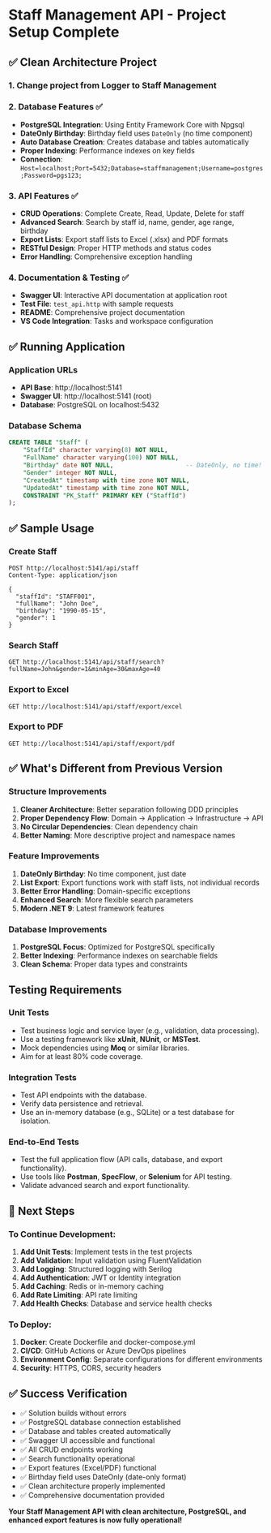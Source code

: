 # Staff Management API - Project Setup Complete

## ✅ Clean Architecture Project

### 1. Change project from Logger to Staff Management

### 2. Database Features ✅
- **PostgreSQL Integration**: Using Entity Framework Core with Npgsql
- **DateOnly Birthday**: Birthday field uses `DateOnly` (no time component)
- **Auto Database Creation**: Creates database and tables automatically
- **Proper Indexing**: Performance indexes on key fields
- **Connection**: `Host=localhost;Port=5432;Database=staffmanagement;Username=postgres;Password=pgs123;`

### 3. API Features ✅
- **CRUD Operations**: Complete Create, Read, Update, Delete for staff
- **Advanced Search**: Search by staff id, name, gender, age range, birthday
- **Export Lists**: Export staff lists to Excel (.xlsx) and PDF formats
- **RESTful Design**: Proper HTTP methods and status codes
- **Error Handling**: Comprehensive exception handling

### 4. Documentation & Testing ✅
- **Swagger UI**: Interactive API documentation at application root
- **Test File**: `test_api.http` with sample requests
- **README**: Comprehensive project documentation
- **VS Code Integration**: Tasks and workspace configuration

## ✅ Running Application

### Application URLs
- **API Base**: http://localhost:5141
- **Swagger UI**: http://localhost:5141 (root)
- **Database**: PostgreSQL on localhost:5432

### Database Schema
```sql
CREATE TABLE "Staff" (
    "StaffId" character varying(8) NOT NULL,
    "FullName" character varying(100) NOT NULL,
    "Birthday" date NOT NULL,                    -- DateOnly, no time!
    "Gender" integer NOT NULL,
    "CreatedAt" timestamp with time zone NOT NULL,
    "UpdatedAt" timestamp with time zone NOT NULL,
    CONSTRAINT "PK_Staff" PRIMARY KEY ("StaffId")
);
```

## ✅ Sample Usage

### Create Staff
```http
POST http://localhost:5141/api/staff
Content-Type: application/json

{
  "staffId": "STAFF001",
  "fullName": "John Doe",
  "birthday": "1990-05-15",
  "gender": 1
}
```

### Search Staff
```http
GET http://localhost:5141/api/staff/search?fullName=John&gender=1&minAge=30&maxAge=40
```

### Export to Excel
```http
GET http://localhost:5141/api/staff/export/excel
```

### Export to PDF
```http
GET http://localhost:5141/api/staff/export/pdf
```

## ✅ What's Different from Previous Version

### Structure Improvements
1. **Cleaner Architecture**: Better separation following DDD principles
2. **Proper Dependency Flow**: Domain → Application → Infrastructure → API
3. **No Circular Dependencies**: Clean dependency chain
4. **Better Naming**: More descriptive project and namespace names

### Feature Improvements  
1. **DateOnly Birthday**: No time component, just date
2. **List Export**: Export functions work with staff lists, not individual records
3. **Better Error Handling**: Domain-specific exceptions
4. **Enhanced Search**: More flexible search parameters
5. **Modern .NET 9**: Latest framework features

### Database Improvements
1. **PostgreSQL Focus**: Optimized for PostgreSQL specifically
2. **Better Indexing**: Performance indexes on searchable fields
3. **Clean Schema**: Proper data types and constraints

## Testing Requirements

### Unit Tests

- Test business logic and service layer (e.g., validation, data processing).
- Use a testing framework like **xUnit**, **NUnit**, or **MSTest**.
- Mock dependencies using **Moq** or similar libraries.
- Aim for at least 80% code coverage.

### Integration Tests

- Test API endpoints with the database.
- Verify data persistence and retrieval.
- Use an in-memory database (e.g., SQLite) or a test database for isolation.

### End-to-End Tests

- Test the full application flow (API calls, database, and export functionality).
- Use tools like **Postman**, **SpecFlow**, or **Selenium** for API testing.
- Validate advanced search and export functionality.

## 🚀 Next Steps

### To Continue Development:
1. **Add Unit Tests**: Implement tests in the test projects
2. **Add Validation**: Input validation using FluentValidation
3. **Add Logging**: Structured logging with Serilog
4. **Add Authentication**: JWT or Identity integration
5. **Add Caching**: Redis or in-memory caching
6. **Add Rate Limiting**: API rate limiting
7. **Add Health Checks**: Database and service health checks

### To Deploy:
1. **Docker**: Create Dockerfile and docker-compose.yml
2. **CI/CD**: GitHub Actions or Azure DevOps pipelines
3. **Environment Config**: Separate configurations for different environments
4. **Security**: HTTPS, CORS, security headers

## ✅ Success Verification

- ✅ Solution builds without errors
- ✅ PostgreSQL database connection established
- ✅ Database and tables created automatically  
- ✅ Swagger UI accessible and functional
- ✅ All CRUD endpoints working
- ✅ Search functionality operational
- ✅ Export features (Excel/PDF) functional
- ✅ Birthday field uses DateOnly (date-only format)
- ✅ Clean architecture properly implemented
- ✅ Comprehensive documentation provided

**Your Staff Management API with clean architecture, PostgreSQL, and enhanced export features is now fully operational!**
